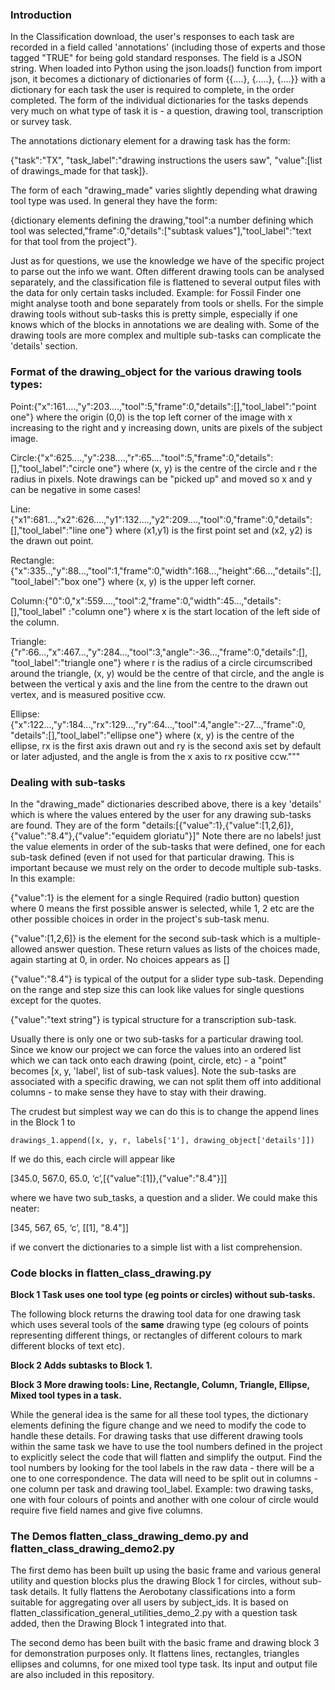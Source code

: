 ### Introduction

In the Classification download, the user's responses to each task are recorded in a field called 'annotations' (including those of experts and those tagged "TRUE" for being gold standard responses. The field is a JSON string. When loaded into Python using the json.loads() function from import json, it becomes a dictionary of dictionaries of form {{....}, {.....}, {....}} with a dictionary for each task the user is required to complete, in the order completed.
The form of the individual dictionaries for the tasks depends very much on what type of task it is - a question, drawing tool, transcription or survey task.  

The annotations dictionary element for a drawing task has the form:

{"task":"TX", "task_label":"drawing instructions the users saw", "value":[list of drawings_made for that task]}.

The form of each "drawing_made" varies slightly depending what drawing tool type was used. In general they have the form:

{dictionary elements defining the drawing,"tool":a number defining which tool was selected,"frame":0,"details":["subtask values"],"tool_label":"text for that tool from the project"}.

Just as for questions, we use the knowledge we have of the specific project to parse out the info we want. Often different drawing tools can be analysed separately, and the classification file is flattened to several output files with the data for only certain tasks included.  Example: for Fossil Finder one might analyse tooth and bone separately from tools or shells.
For the simple drawing tools without sub-tasks this is pretty simple, especially if one knows which of the blocks in annotations we are dealing with. Some of the drawing tools are more complex and multiple sub-tasks can complicate the 'details' section.

 ### Format of the drawing_object for the various drawing tools types:

 Point:{"x":161....,"y":203....,"tool":5,"frame":0,"details":[],"tool_label":"point one"} where the origin (0,0) is the top left corner of the image with x increasing to the right and y increasing down, units are pixels of the subject image.

 Circle:{"x":625....,"y":238....,"r":65...."tool":5,"frame":0,"details":[],"tool_label":"circle one"} where (x, y) is the centre of the circle and r the radius in pixels. Note drawings can be "picked up" and moved so x and y can be negative in some cases!

 Line:{"x1":681...,"x2":626....,"y1":132....,"y2":209....,"tool":0,"frame":0,"details":[],"tool_label":"line one"} where (x1,y1)   is the first point set and (x2, y2) is the drawn out point.

 Rectangle:{"x":335..,"y":88...,"tool":1,"frame":0,"width":168...,"height":66...,"details":[], "tool_label":"box one"} where (x, y) is the upper left corner.

 Column:{"0":0,"x":559....,"tool":2,"frame":0,"width":45...,"details":[],"tool_label"
:"column one"} where x is the start location of the left side of the column.

 Triangle:{"r":66...,"x":467...,"y":284...,"tool":3,"angle":-36...,"frame":0,"details":[],
 "tool_label":"triangle one"} where r is the radius of a circle circumscribed around the triangle, (x, y) would be the centre of that circle, and the angle is between the vertical y axis and the line from the centre to the drawn out vertex, and is measured positive ccw.

 Ellipse:{"x":122...,"y":184...,"rx":129...,"ry":64...,"tool":4,"angle":-27...,"frame":0, "details":[],"tool_label":"ellipse one"} where (x, y) is the centre of the ellipse, rx is the first axis drawn out and ry is the second axis set by default or later adjusted, and the angle is from the x axis to rx positive ccw."""

### Dealing with sub-tasks

In the "drawing_made" dictionaries described above, there is a key 'details' which is where the values entered by the user for any drawing sub-tasks are found. They are of the form "details:[{"value":1},{"value":[1,2,6]},{"value":"8.4"},{"value":"equidem gloriatu"}]"  Note there are no labels! just the value elements in order of the sub-tasks that were defined, one for each sub-task defined (even if not used for that particular drawing. This is important because we must rely on the order to decode multiple sub-tasks.
In this example:

{"value":1} is the element for a single Required (radio button) question where 0 means the first possible answer is selected, while 1, 2 etc are the other possible choices in order in the project's sub-task menu.

{"value":[1,2,6]} is the element for the second sub-task which is a multiple-allowed answer question. These return values as lists of the choices made, again starting at 0, in order.  No choices appears as []

{"value":"8.4"}  is typical of the output for a slider type sub-task. Depending on the range and step size this can look like values for single questions except for the quotes.

{"value":"text string"} is typical structure for a transcription sub-task.

Usually there is only one or two sub-tasks for a particular drawing tool. Since we know our project we can force the values into an ordered list which we can tack onto each drawing (point, circle, etc) - a "point" becomes [x, y, 'label', list of sub-task values]. Note the sub-tasks are associated with a specific drawing, we can not split them off into additional columns - to make sense they have to stay with their drawing.

The crudest but simplest way we can do this is to change the append lines in the Block 1 to

`drawings_1.append([x, y, r, labels['1'], drawing_object['details']])`

If we do this,  each circle will appear like

[345.0, 567.0, 65.0, ‘c’,[{"value":[1]},{"value":"8.4"}]] 

where we have two sub_tasks, a question and a slider.  We could make this neater:

[345, 567, 65, ‘c’, [[1], "8.4"]]

if we convert the dictionaries to a simple list with a list comprehension.

### Code blocks in flatten_class_drawing.py

**Block 1 Task uses one tool type (eg points or circles) without sub-tasks.**

The following block returns the drawing tool data for one drawing task which uses several tools of the **same** drawing type (eg colours of points representing different things, or rectangles of different colours to mark different blocks of text etc).


**Block 2 Adds subtasks to Block 1.**


**Block 3 More drawing tools: Line, Rectangle, Column, Triangle, Ellipse, Mixed tool types in a task.**

While the general idea is the same for all these tool types, the dictionary elements defining the figure change and we need to modify the code to handle these details. For drawing tasks that use different drawing tools within the same task we have to use the tool numbers defined in the project to explicitly select the code that will flatten and simplify the output. Find the tool numbers by looking for the tool labels in the raw data - there will be a one to one correspondence.
The data will need to be split out in columns - one column per task and drawing tool_label. Example:  two drawing tasks, one with four colours of points and another with one colour of circle would require five field names and give five columns.


### The Demos flatten_class_drawing_demo.py and flatten_class_drawing_demo2.py

The first demo has been built up using the basic frame and various general utility and question blocks plus the drawing Block 1 for circles, without sub-task details.  It fully flattens the Aerobotany classifications into a form suitable for aggregating over all users by subject_ids. It is based on flatten_classification_general_utilities_demo_2.py with a question task added, then the Drawing Block 1 integrated into that.

The second demo has been built with the basic frame and drawing block 3 for demonstration purposes only. It flattens lines, rectangles, triangles ellipses and columns, for one mixed tool type task.  Its input and output file are also included in this repository.
